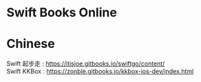 # Swift Books Online
# Chinese
Swift 起步走 : https://itisjoe.gitbooks.io/swiftgo/content/  
Swift KKBox : https://zonble.gitbooks.io/kkbox-ios-dev/index.html  
